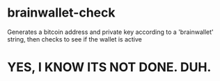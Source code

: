 brainwallet-check
=================

Generates a bitcoin address and private key according to a 'brainwallet' string, then checks to see if the wallet is active

# YES, I KNOW ITS NOT DONE. DUH.
